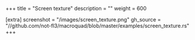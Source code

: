 +++
title = "Screen texture"
description = ""
weight = 600

[extra]
screenshot = "/images/screen_texture.png"
gh_source = "//github.com/not-fl3/macroquad/blob/master/examples/screen_texture.rs"
+++
